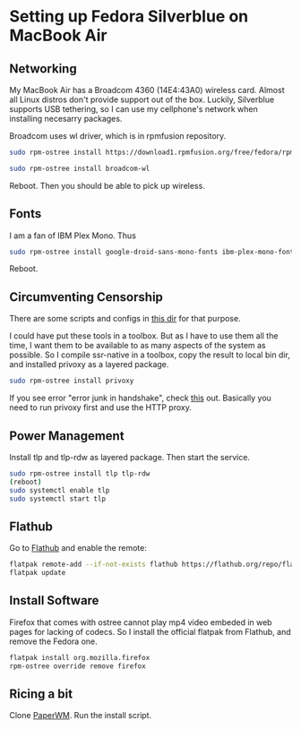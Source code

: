 # Setting up Fedora Silverblue on MacBook Air

## Networking

My MacBook Air has a Broadcom 4360 (14E4:43A0) wireless card. Almost all
Linux distros don't provide support out of the box. Luckily, Silverblue
supports USB tethering, so I can use my cellphone's network when
installing necesarry packages.

Broadcom uses wl driver, which is in rpmfusion repository.

```sh
sudo rpm-ostree install https://download1.rpmfusion.org/free/fedora/rpmfusion-free-release-$(rpm -E %fedora).noarch.rpm https://download1.rpmfusion.org/nonfree/fedora/rpmfusion-nonfree-release-$(rpm -E %fedora).noarch.rpm
```

```sh
sudo rpm-ostree install broadcom-wl
```

Reboot. Then you should be able to pick up wireless.

## Fonts

I am a fan of IBM Plex Mono. Thus

```sh
sudo rpm-ostree install google-droid-sans-mono-fonts ibm-plex-mono-fonts
```

Reboot.

## Circumventing Censorship

There are some scripts and configs in [this dir](fsb-ss) for that
purpose.

I could have put these tools in a toolbox. But as I have to use them all
the time, I want them to be available to as many aspects of the system
as possible. So I compile ssr-native in a toolbox, copy the result to
local bin dir, and installed privoxy as a layered package.

```sh
sudo rpm-ostree install privoxy
```

If you see error "error  junk in handshake", check
[this](https://github.com/ShadowsocksR-Live/shadowsocksr-native/issues/102)
out. Basically you need to run privoxy first and use the HTTP proxy.

## Power Management

Install tlp and tlp-rdw as layered package. Then start the service.

```sh
sudo rpm-ostree install tlp tlp-rdw
(reboot)
sudo systemctl enable tlp
sudo systemctl start tlp
```

## Flathub

Go to [Flathub](https://flathub.org/home) and enable the remote:

```sh
flatpak remote-add --if-not-exists flathub https://flathub.org/repo/flathub.flatpakrepo
flatpak update
```

## Install Software

Firefox that comes with ostree cannot play mp4 video embeded in web pages for lacking of codecs. So I install the official flatpak from Flathub, and remove the Fedora one.

```sh
flatpak install org.mozilla.firefox
rpm-ostree override remove firefox
```

## Ricing a bit

Clone [PaperWM](https://github.com/paperwm/PaperWM.git). Run the install script.
